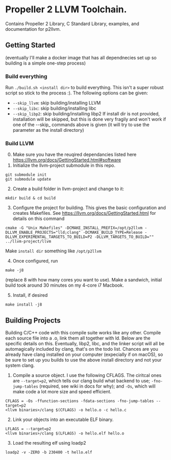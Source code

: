 # Propeller 2 LLVM Toolchain.
Contains Propeller 2 Library, C Standard Library, examples, and documentation for p2llvm.

## Getting Started
(eventually I'll make a docker image that has all dependnecies set up so building is a simple one-step process)

### Build everything
Run `./build.sh <install dir>` to build everything. This isn't a super robust script so stick to the process :). The following options can be given:
- `--skip_llvm`: skip building/installing LLVM
- `--skip_libc`: skip building/installing libc
- `--skip_libp2`: skip building/installing libp2
If install dir is not provided, installation will be skipped, but this is done very fragily and won't work if one of the --skip_ commands above is given (it will try to use the parameter as the install directory) 

### Build LLVM
0. Make sure you have the reuqired dependancies listed here https://llvm.org/docs/GettingStarted.html#software
1. Initialize the llvm-project submodule in this repo.
```
git submodule init
git submodule update
```
2. Create a build folder in llvm-project and change to it: 
```
mkdir build & cd build
```
3. Configure the project for building. This gives the basic configuration and creates Makefiles. See https://llvm.org/docs/GettingStarted.html for details on this command
``` 
cmake -G "Unix Makefiles" -DCMAKE_INSTALL_PREFIX=/opt/p2llvm -DLLVM_ENABLE_PROJECTS="lld;clang" -DCMAKE_BUILD_TYPE=Release -DLLVM_EXPERIMENTAL_TARGETS_TO_BUILD=P2 -DLLVM_TARGETS_TO_BUILD="" ../llvm-project/llvm
```
Make `install dir` something like `/opt/p2llvm`

4. Once configured, run 
```
make -j8
``` 
(replace 8 with how many cores you want to use). Make a sandwich, initial build took around 30 minutes on my 4-core i7 Macbook.

5. Install, if desired 
```
make install -j8
```

## Building Projects
Building C/C++ code with this compile suite works like any other. Compile each source file into a .o, link them all together with ld. Below are the specific details on this. Eventually, libp2, libc, and the linker script will all be automagically included by clang, that's on the todo list. Chances are you already have clang installed on your computer (expecially if on macOS), so be sure to set up you builds to use the above install directory and not your system clang.


1. Compile a source object. I use the following CFLAGS. The ciritcal ones are `--target=p2`, which tells our clang build what backend to use; `-fno-jump-tables` (required, see wiki in docs for why); and `-Os`, which will make code a lot more size and speed efficient.
```
CFLAGS = -Os -ffunction-sections -fdata-sections -fno-jump-tables --target=p2
<llvm binaries>/clang $(CFLAGS) -o hello.o -c hello.c
```
2. Link your objects into an executable ELF binary. 
```
LFLAGS = --target=p2
<llvm binaries>/clang $(LFLAGS) -o hello.elf hello.o
```
3. Load the resulting elf using loadp2
```
loadp2 -v -ZERO -b 230400 -t hello.elf
```


